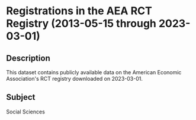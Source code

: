 # Registrations in the AEA RCT Registry (2013-05-15 through 2023-03-01)

## Description 
This dataset contains publicly available data on the American Economic Association's RCT registry downloaded on 2023-03-01.

## Subject
Social Sciences
